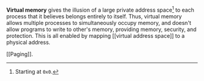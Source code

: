 **Virtual memory** gives the illusion of a large private address space[^start] to each process that it believes belongs entirely to itself. Thus, virtual memory allows multiple processes to simultaneously occupy memory, and doesn't allow programs to write to other's memory, providing memory, security, and protection. This is all enabled by mapping [[virtual address space]] to a physical address.

[[Paging]].


[^start]: Starting at `0x0`.